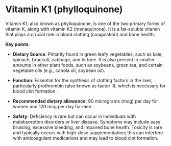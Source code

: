 [//]: # (
source: gpt-3 + jph editing
aka: phylloquinone
tags: vitamins
)

# Vitamin K1 (phylloquinone)

Vitamin K1, also known as phylloquinone, is one of the two primary forms of vitamin K, along with vitamin K2 (menaquinone). It is a fat-soluble vitamin that plays a crucial role in blood clotting (coagulation) and bone health.

**Key points**:

* **Dietary Source**: Pimarily found in green leafy vegetables, such as kale, spinach, broccoli, cabbage, and lettuce. It is also present in smaller amounts in other plant foods, such as soybeans, green tea, and certain vegetable oils (e.g., canola oil, soybean oil).

* **Function**: Essential for the synthesis of clotting factors in the liver, particularly prothrombin (also known as factor II), which is necessary for blood clot formation.

* **Recommended dietary allowance**: 90 micrograms (mcg) per day for women and 120 mcg per day for men.

* **Safety**: Deficiency is rare but can occur in individuals with malabsorption disorders or liver disease. Symptoms may include easy bruising, excessive bleeding, and impaired bone health. Toxicity is rare and typically occurs with high-dose supplementation; this can interfere with anticoagulant medications and may lead to blood clot formation.

